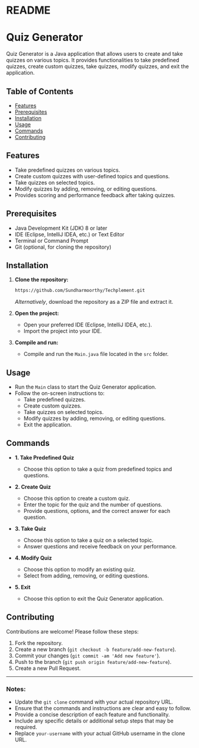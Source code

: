 # README
# Quiz Generator

Quiz Generator is a Java application that allows users to create and take quizzes on various topics. It provides functionalities to take predefined quizzes, create custom quizzes, take quizzes, modify quizzes, and exit the application.

## Table of Contents

- [Features](#features)
- [Prerequisites](#prerequisites)
- [Installation](#installation)
- [Usage](#usage)
- [Commands](#commands)
- [Contributing](#contributing)

## Features

- Take predefined quizzes on various topics.
- Create custom quizzes with user-defined topics and questions.
- Take quizzes on selected topics.
- Modify quizzes by adding, removing, or editing questions.
- Provides scoring and performance feedback after taking quizzes.

## Prerequisites

- Java Development Kit (JDK) 8 or later
- IDE (Eclipse, IntelliJ IDEA, etc.) or Text Editor
- Terminal or Command Prompt
- Git (optional, for cloning the repository)

## Installation

1. **Clone the repository:**

    ```bash
    https://github.com/Sundharmoorthy/Techplement.git
    ```

    *Alternatively*, download the repository as a ZIP file and extract it.

2. **Open the project:**

    - Open your preferred IDE (Eclipse, IntelliJ IDEA, etc.).
    - Import the project into your IDE.

3. **Compile and run:**

    - Compile and run the `Main.java` file located in the `src` folder.

## Usage

- Run the `Main` class to start the Quiz Generator application.
- Follow the on-screen instructions to:
  - Take predefined quizzes.
  - Create custom quizzes.
  - Take quizzes on selected topics.
  - Modify quizzes by adding, removing, or editing questions.
  - Exit the application.

## Commands

- **1. Take Predefined Quiz**
  - Choose this option to take a quiz from predefined topics and questions.

- **2. Create Quiz**
  - Choose this option to create a custom quiz.
  - Enter the topic for the quiz and the number of questions.
  - Provide questions, options, and the correct answer for each question.

- **3. Take Quiz**
  - Choose this option to take a quiz on a selected topic.
  - Answer questions and receive feedback on your performance.

- **4. Modify Quiz**
  - Choose this option to modify an existing quiz.
  - Select from adding, removing, or editing questions.

- **5. Exit**
  - Choose this option to exit the Quiz Generator application.

## Contributing

Contributions are welcome! Please follow these steps:

1. Fork the repository.
2. Create a new branch (`git checkout -b feature/add-new-feature`).
3. Commit your changes (`git commit -am 'Add new feature'`).
4. Push to the branch (`git push origin feature/add-new-feature`).
5. Create a new Pull Request.

---

### Notes:

- Update the `git clone` command with your actual repository URL.
- Ensure that the commands and instructions are clear and easy to follow.
- Provide a concise description of each feature and functionality.
- Include any specific details or additional setup steps that may be required.
- Replace `your-username` with your actual GitHub username in the clone URL.
